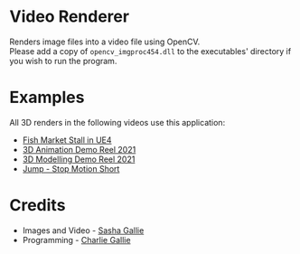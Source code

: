 # Video Renderer
Renders image files into a video file using OpenCV.<br>
Please add a copy of `opencv_imgproc454.dll` to the executables' directory if you wish to run the program.
# Examples
All 3D renders in the following videos use this application:
- [Fish Market Stall in UE4](https://www.youtube.com/watch?v=1oyKLg_fCR0)
- [3D Animation Demo Reel 2021](https://www.youtube.com/watch?v=a08S6jZx-gY)
- [3D Modelling Demo Reel 2021](https://www.youtube.com/watch?v=J5t7IRFVhgA)
- [Jump - Stop Motion Short](https://www.youtube.com/watch?v=Q2eqyVNPPiY)
# Credits
- Images and Video - [Sasha Gallie](mailto:sasha.gallie@hotmail.co.uk)
- Programming - [Charlie Gallie](mailto:charlie_gallie@outlook.com)
